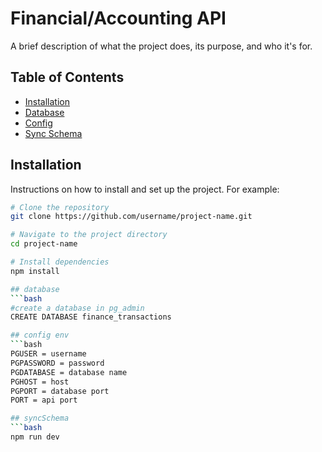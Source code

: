 # Financial/Accounting API

A brief description of what the project does, its purpose, and who it's for.

## Table of Contents

- [Installation](#installation)
- [Database](#database)
- [Config](#config)
- [Sync Schema](#syncSchema)


## Installation

Instructions on how to install and set up the project. For example:

```bash
# Clone the repository
git clone https://github.com/username/project-name.git

# Navigate to the project directory
cd project-name

# Install dependencies
npm install

## database
```bash
#create a database in pg_admin
CREATE DATABASE finance_transactions

## config env
```bash
PGUSER = username
PGPASSWORD = password
PGDATABASE = database name
PGHOST = host
PGPORT = database port
PORT = api port

## syncSchema
```bash
npm run dev




